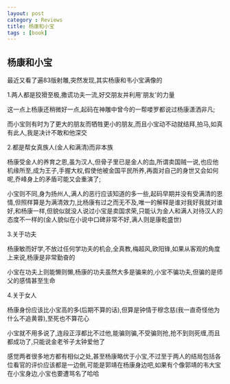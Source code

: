 ```yaml
---
layout: post
category : Reviews
title: 杨康和小宝
tags : [book]
---
```

## 杨康和小宝 ##

最近又看了遍83版射雕,突然发现,其实杨康和韦小宝满像的


1.两人都是狡猾至极,撒谎功夫一流,好交朋友并利用'朋友'的力量

这一点上杨康还稍微好一点,起码在神雕中曾今的一帮喽罗都说过杨康潇洒非凡;

而小宝则有时为了更大的朋友而牺牲更小的朋友,而且小宝动不动就结拜,拍马,如真有此人,我是决计不敢和他深交

2.都是帮女真族人(金人和满清)而非本族

杨康受金人的养育之恩,虽为汉人,但骨子里已是金人的血,所谓卖国贼一说,也应他机缘所至,成为王子,手握大权,假使他被金国平民所养,再面对自己的身世又会如何呢,乔峰身上的矛盾可能又会重演了;

小宝则不同,身为扬州人,满人的恶行应该知道的多一些,起码早期并没有受满清的恩情,但照样算是为满清效力,比杨康有过之而无不及,唯一的解释是谁对我好我就对谁好,和杨康一样,但貌似就没人说过小宝是卖国求荣,只能认为金人和满人对待汉人的态度不一样的(金人貌似在小说中口碑非常不好,满人则是康乾盛世)

3.关于功夫

杨康敏而好学,不放过任何学功夫的机会,全真教,梅超风,欧阳锋,如果从客观的角度上来说,杨康是非常勤奋的

小宝在功夫上则能懒则懒,杨康的功夫虽然大多是骗来的,小宝不骗功夫,但骗的是师父的感情甚至生命

4.关于女人

杨康身份应该比小宝高的多(后期不算的话),但算是钟情于穆念慈(我一直奇怪他为什么不追黄蓉),至死也不算花心

小宝就不用多说了,连段正淳都比不过他,能骗则骗,不受骗则抢,抢不到则死缠,而且都成功了,只能说金老爷子太钟爱他了





感觉两者很多地方都有相似之处,甚至杨康略优于小宝,不过至于两人的结局包括各位看官的评价应该都是一边倒,可能是郭靖在杨康身边吧,如果有个像郭靖的韦大宝在小宝身边,小宝也要遭骂名了哈哈


